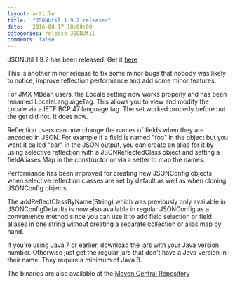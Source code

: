 ```yaml
---
layout: article
title:  "JSONUtil 1.9.2 released"
date:   2016-08-17 18:00:00
categories: release JSONUtil
comments: false
---
```

JSONUtil 1.9.2 has been released.  Get it [here](/JSONUtil/)

This is another minor release to fix some minor bugs that nobody was likely to notice, improve reflection performance and add some minor features.

For JMX MBean users, the Locale setting now works properly and has been renamed LocaleLanguageTag.  This allows you to view and modify the Locale via a IETF BCP 47 language tag.  The set worked properly before but the get did not.  It does now.

Reflection users can now change the names of fields when they are encoded in JSON.  For example if a field is named "foo" in the object but you want it called "bar" in the JSON output, you can create an alias for it by using selective reflection with a JSONReflectedClass object and setting a fieldAliases Map in the constructor or via a setter to map the names.

Performance has been improved for creating new JSONConfig objects when selective reflection classes are set by default as well as when cloning JSONConfig objects.

The addReflectClassByName(String) which was previously only available in JSONConfigDefaults is now also available in regular JSONConfig as a convenience method since you can use it to add field selection or field aliases in one string without creating a separate collection or alias map by hand.

If you're using Java 7 or earlier, download the jars with your Java version number. Otherwise just get the regular jars that don't have a Java version in their name. They require a minimum of Java 8.

The binaries are also available at the [Maven Central Repository](http://search.maven.org/#search%7Cgav%7C1%7Cg%3A%22org.kopitubruk.util%22%20AND%20a%3A%22JSONUtil%22)
